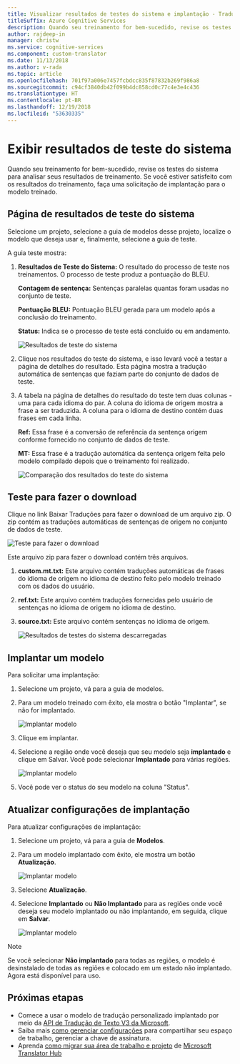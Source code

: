 ```yaml
---
title: Visualizar resultados de testes do sistema e implantação - Tradutor Personalizado
titleSuffix: Azure Cognitive Services
description: Quando seu treinamento for bem-sucedido, revise os testes do sistema para analisar seus resultados de treinamento. Se você estiver satisfeito com os resultados do treinamento, faça uma solicitação de implantação para o modelo treinado.
author: rajdeep-in
manager: christw
ms.service: cognitive-services
ms.component: custom-translator
ms.date: 11/13/2018
ms.author: v-rada
ms.topic: article
ms.openlocfilehash: 701f97a006e7457fcbdcc835f87832b269f986a8
ms.sourcegitcommit: c94cf3840db42f099b4dc858cd0c77c4e3e4c436
ms.translationtype: HT
ms.contentlocale: pt-BR
ms.lasthandoff: 12/19/2018
ms.locfileid: "53630335"
---
```

# <a name="view-system-test-results"></a>Exibir resultados de teste do sistema

Quando seu treinamento for bem-sucedido, revise os testes do sistema para analisar seus resultados de treinamento. Se você estiver satisfeito com os resultados do treinamento, faça uma solicitação de implantação para o modelo treinado. 

## <a name="system-test-results-page"></a>Página de resultados de teste do sistema

Selecione um projeto, selecione a guia de modelos desse projeto, localize o modelo que deseja usar e, finalmente, selecione a guia de teste.

A guia teste mostra:

1.  **Resultados de Teste do Sistema:** O resultado do processo de teste nos treinamentos. O processo de teste produz a pontuação do BLEU.

    **Contagem de sentença:** Sentenças paralelas quantas foram usadas no conjunto de teste.

     **Pontuação BLEU:** Pontuação BLEU gerada para um modelo após a conclusão do treinamento.

    **Status:** Indica se o processo de teste está concluído ou em andamento.

    ![Resultados de teste do sistema](media/how-to/how-to-system-test-results.png)

2.  Clique nos resultados do teste do sistema, e isso levará você a testar a página de detalhes do resultado. Esta página mostra a tradução automática de sentenças que faziam parte do conjunto de dados de teste.

3.  A tabela na página de detalhes do resultado do teste tem duas colunas - uma para cada idioma do par. A coluna do idioma de origem mostra a frase a ser traduzida. A coluna para o idioma de destino contém duas frases em cada linha.

    **Ref:** Essa frase é a conversão de referência da sentença origem conforme fornecido no conjunto de dados de teste.

    **MT:** Essa frase é a tradução automática da sentença origem feita pelo modelo compilado depois que o treinamento foi realizado.

    ![Comparação dos resultados do teste do sistema](media/how-to/how-to-system-test-results-2.png)

## <a name="download-test"></a>Teste para fazer o download

Clique no link Baixar Traduções para fazer o download de um arquivo zip. O zip contém as traduções automáticas de sentenças de origem no conjunto de dados de teste.

![Teste para fazer o download](media/how-to/how-to-system-test-download.png)

Este arquivo zip para fazer o download contém três arquivos.

1.  **custom.mt.txt:** Este arquivo contém traduções automáticas de frases do idioma de origem no idioma de destino feito pelo modelo treinado com os dados do usuário.

2.  **ref.txt:** Este arquivo contém traduções fornecidas pelo usuário de sentenças no idioma de origem no idioma de destino.

3.  **source.txt:** Este arquivo contém sentenças no idioma de origem.

    ![Resultados de testes do sistema descarregadas](media/how-to/how-to-download-system-test.png)

## <a name="deploy-a-model"></a>Implantar um modelo

Para solicitar uma implantação:

1.  Selecione um projeto, vá para a guia de modelos.

2. Para um modelo treinado com êxito, ela mostra o botão "Implantar", se não for implantado.

    ![Implantar modelo](media/how-to/how-to-deploy-model.png)

3.  Clique em implantar.
4.  Selecione a região onde você deseja que seu modelo seja **implantado** e clique em Salvar. Você pode selecionar **Implantado** para várias regiões.

    ![Implantar modelo](media/how-to/how-to-deploy-model-regions.png)

5.  Você pode ver o status do seu modelo na coluna "Status".

## <a name="update-deployment-settings"></a>Atualizar configurações de implantação

Para atualizar configurações de implantação:

1.  Selecione um projeto, vá para a guia de **Modelos**.

2. Para um modelo implantado com êxito, ele mostra um botão **Atualização**.

    ![Implantar modelo](media/how-to/how-to-update-undeploy-model.png)

3.  Selecione **Atualização**.
4.  Selecione **Implantado** ou **Não Implantado** para as regiões onde você deseja seu modelo implantado ou não implantando, em seguida, clique em **Salvar**.

    ![Implantar modelo](media/how-to/how-to-undeploy-model.png)

>[!Note]
>Se você selecionar **Não implantado** para todas as regiões, o modelo é desinstalado de todas as regiões e colocado em um estado não implantado. Agora está disponível para uso.

## <a name="next-steps"></a>Próximas etapas

- Comece a usar o modelo de tradução personalizado implantado por meio da [API de Tradução de Texto V3 da Microsoft](https://docs.microsoft.com/azure/cognitive-services/translator/reference/v3-0-translate?tabs=curl).
- Saiba mais [como gerenciar configurações](how-to-manage-settings.md) para compartilhar seu espaço de trabalho, gerenciar a chave de assinatura.
- Aprenda [como migrar sua área de trabalho e projeto](how-to-migrate.md) de [Microsoft Translator Hub](https://hub.microsofttranslator.com)